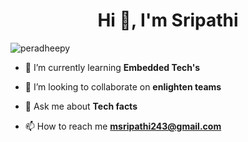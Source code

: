   <h1 align="center">Hi 👋, I'm Sripathi</h1>

<p align="left"> <img src="https://komarev.com/ghpvc/?username=peradheepy&label=Profile%20views&color=0e75b6&style=flat" alt="peradheepy" /> </p>

- 🌱 I’m currently learning **Embedded Tech's**

- 👯 I’m looking to collaborate on **enlighten teams**

- 💬 Ask me about **Tech facts**

- 📫 How to reach me **msripathi243@gmail.com**

  

